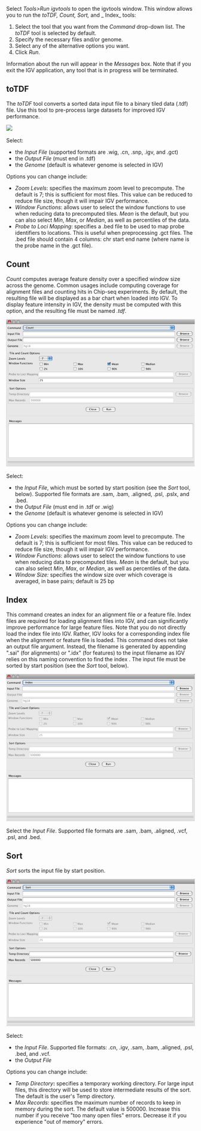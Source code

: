 Select _Tools>Run igvtools_ to open the igvtools window. This window allows you to run the _toTDF, Count, Sort,_ and _
Index_ tools:

1. Select the tool that you want from the _Command_ drop-down list. The _toTDF_ tool is selected by default.
2. Specify the necessary files and/or genome.
3. Select any of the alternative options you want.
4. Click _Run_.

Information about the run will appear in the _Messages_ box. Note that if you exit the IGV application, any tool that is
in progress will be terminated.

toTDF
-----

The _toTDF_ tool converts a sorted data input file to a binary tiled data (.tdf) file. Use this tool to pre-process
large datasets for improved IGV performance.

![](/img/igvtools_gui_toTDF.png)

Select:

* the _Input File_ (supported formats are .wig, .cn, .snp, .igv, and .gct)
* the _Output File_ (must end in .tdf)
* the _Genome_ (default is whatever genome is selected in IGV)

Options you can change include:

* _Zoom Levels_: specifies the maximum zoom level to precompute. The default is 7; this is sufficient for most files.
  This value can be reduced to reduce file size, though it will impair IGV performance.
* _Window Functions_: allows user to select the window functions to use when reducing data to precomputed tiles.  _Mean_
  is the default, but you can also select _Min_, _Max_, or _Median_, as well as percentiles of the data.
* _Probe to Loci Mapping_: specifies a .bed file to be used to map probe identifiers to locations. This is useful when
  preprocessing .gct files. The .bed file should contain 4 columns: chr start end name (where name is the probe name in
  the .gct file).

Count
-----

_Count_ computes average feature density over a specified window size across the genome. Common usages include computing
coverage for alignment files and counting hits in Chip-seq experiments. By default, the resulting file will be displayed
as a bar chart when loaded into IGV. To display feature intensity in IGV, the density must be computed with this option,
and the resulting file must be named _<feature track filename>.tdf_.

![](img/igvtools_gui_count.jpg)

Select:

* the _Input File_, which must be sorted by start position (see the _Sort_ tool, below). Supported file formats are
  .sam, .bam, .aligned, .psl, .pslx, and .bed.
* the _Output File_ (must end in .tdf or .wig)
* the _Genome_ (default is whatever genome is selected in IGV)

Options you can change include:

* _Zoom Levels_: specifies the maximum zoom level to precompute. The default is 7; this is sufficient for most files.
  This value can be reduced to reduce file size, though it will impair IGV performance.
* _Window Functions_: allows user to select the window functions to use when reducing data to precomputed tiles.  _Mean_
  is the default, but you can also select _Min_, _Max_, or _Median_, as well as percentiles of the data.
* _Window Size:_ specifies the window size over which coverage is averaged, in base pairs; default is 25 bp

Index
-----

This command creates an index for an alignment file or a feature file. Index files are required for loading alignment
files into IGV, and can significantly improve performance for large feature files. Note that you do not directly load
the index file into IGV. Rather, IGV looks for a corresponding index file when the alignment or feature file is loaded.
This command does not take an output file argument. Instead, the filename is generated by appending ".sai" (for
alignments) or ".idx" (for features) to the input filename as IGV relies on this naming convention to find the index .
The input file must be sorted by start position (see the _Sort_ tool, below).

![](img/igvtools_gui_index.jpg)

Select the _Input File_. Supported file formats are .sam, .bam, .aligned, .vcf, .psl, and .bed.

Sort
----

_Sort_ sorts the input file by start position.

![](img/igvtools_gui_sort.jpg)

Select:

* the _Input File_. Supported file formats: .cn, .igv, .sam, .bam, .aligned, .psl, .bed, and .vcf.
* the _Output File_

Options you can change include:

* _Temp Directory_**:** specifies a temporary working directory. For large input files, this directory will be used to
  store intermediate results of the sort. The default is the user's Temp directory.
* _Max Records_: specifies the maximum number of records to keep in memory during the sort. The default value is 500000.
  Increase this number if you receive "too many open files" errors. Decrease it if you experience "out of memory"
  errors.